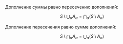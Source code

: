 
Дополнение суммы равно пересечению дополнений:

$$
S \setminus \bigcup_α A_α = \bigcap_α(S \setminus A_α)
$$

Дополнение пересечения равно сумме дополнений:

$$
S \setminus \bigcap_α A_α = \bigcup_α(S \setminus A_α)
$$

